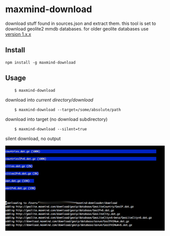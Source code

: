 # maxmind-download
download stuff found in sources.json and extract them.
this tool is set to download geolite2 mmdb databases.
for older geolite databases use [version 1.x.x](https://github.com/kessler/maxmind-download/tree/v1.0.1)

## Install
```
npm install -g maxmind-download
```

## Usage
```
    $ maxmind-download
```
download into *current directory/download* 

```
    $ maxmind-download --target=/some/absolute/path
```
download into target (no download subdirectory)

```
    $ maxmind-download --silent=true
```
silent download, no output

![be a good cat](https://raw.githubusercontent.com/kessler/static/master/maxmind-download.png)